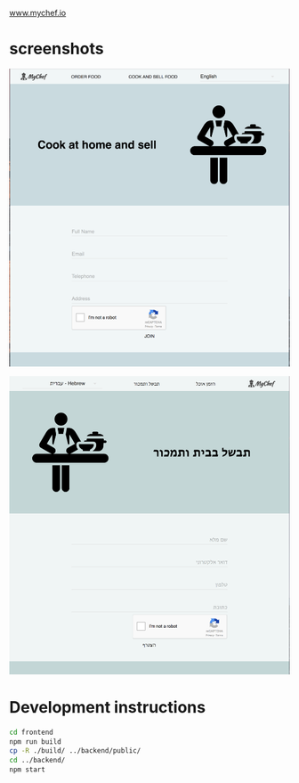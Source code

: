 www.mychef.io

# screenshots

![screenshot](screenshot.png)

![screenshot hebrew interface](screenshot-hebrew.png)


# Development instructions
```bash
cd frontend
npm run build
cp -R ./build/ ../backend/public/
cd ../backend/
npm start
```